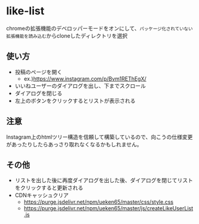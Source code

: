 # like-list
chromeの拡張機能のデベロッパーモードをオンにして、`パッケージ化されていない拡張機能を読み込む`からcloneしたディレクトリを選択
## 使い方
- 投稿のページを開く
  - ex.)https://www.instagram.com/p/Bvm1REThEgX/
- いいねユーザーのダイアログを出し、下までスクロール
- ダイアログを閉じる
- 左上のボタンをクリックするとリストが表示される
## 注意
Instagram上のhtmlツリー構造を信頼して構築しているので、向こうの仕様変更があったりしたらあっさり取れなくなるかもしれません。
## その他
- リストを出した後に再度ダイアログを出した後、ダイアログを閉じてリストをクリックすると更新される
- CDNキャッシュクリア
  - https://purge.jsdelivr.net/npm/ueken65/master/css/style.css
  - https://purge.jsdelivr.net/npm/ueken65/master/js/createLikeUserList.js
